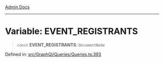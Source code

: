 [Admin Docs](/)

***

# Variable: EVENT\_REGISTRANTS

> `const` **EVENT\_REGISTRANTS**: `DocumentNode`

Defined in: [src/GraphQl/Queries/Queries.ts:393](https://github.com/PalisadoesFoundation/talawa-admin/blob/main/src/GraphQl/Queries/Queries.ts#L393)
